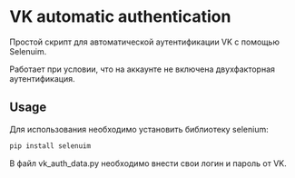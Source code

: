 # VK automatic authentication
Простой скрипт для автоматической аутентификации VK с помощью Selenuim.

Работает при условии, что на аккаунте не включена двухфакторная аутентификация.

## Usage
Для использования необходимо установить библиотеку selenium:
```sh
pip install selenuim
```

В файл vk_auth_data.py необходимо внести свои логин и пароль от VK. 